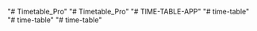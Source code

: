 "# Timetable_Pro" 
"# Timetable_Pro" 
"# TIME-TABLE-APP" 
"# time-table" 
"# time-table" 
"# time-table" 
